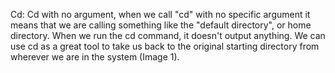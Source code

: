 Cd:
Cd with no argument, when we call "cd" with no specific argument it means that we are calling something like the "default directory", or home directory. When we run the cd command, it doesn't output anything. We can use cd as a great tool to take us back to the original starting directory from wherever we are in the system (Image 1).
